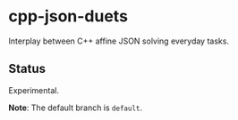 # cpp-json-duets

Interplay between C++ affine JSON solving everyday tasks.

## Status

Experimental.

**Note**: The default branch is `default`.
